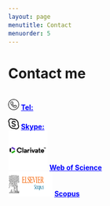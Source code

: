 ```yaml
---
layout: page
menutitle: Contact
menuorder: 5
---
```

# __Contact me__

<br/> <img width="22" height="22" alt="Target" src="/assets//call.png"> __<a href="" style="color: blue;"> Tel: </a>__ <br/> 

<img width="22" height="22" alt="Target" src="/assets//skype.png"> __<a href="" style="color: blue;">Skype: </a>__ <br/> 
<img width="80" height="80" alt="Target" src="/assets//clarivate.png"> __<a href="https://www.webofscience.com/wos/author/record/2423812" style="color: blue;">Web of Science</a>__ <br/> 
<img width="90" height="50" alt="Target" src="/assets//scopus.jpg"> __<a href="https://www.scopus.com/authid/detail.uri?authorId=57224572489" style="color: blue;">Scopus</a>__ <br/> 
